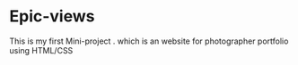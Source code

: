 # Epic-views
This is my first Mini-project . which is an website for photographer portfolio using HTML/CSS
